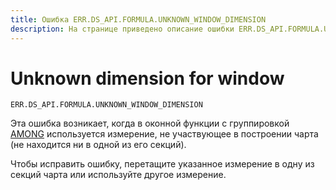 ```yaml
---
title: Ошибка ERR.DS_API.FORMULA.UNKNOWN_WINDOW_DIMENSION
description: На странице приведено описание ошибки ERR.DS_API.FORMULA.UNKNOWN_WINDOW_DIMENSION.
---
```


# Unknown dimension for window

`ERR.DS_API.FORMULA.UNKNOWN_WINDOW_DIMENSION`

Эта ошибка возникает, когда в оконной функции с группировкой [AMONG](../../concepts/window-function-tutorial.md#among) используется измерение, не участвующее в построении чарта (не находится ни в одной из его секций).

Чтобы исправить ошибку, перетащите указанное измерение в одну из секций чарта или используйте другое измерение.
